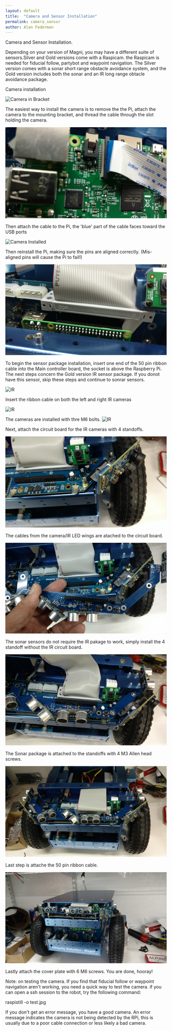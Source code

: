 ```yaml
---
layout: default
title:  "Camera and Sensor Installation"
permalink: camera_sensor
author: Alan Federman
---
```

Camera and Sensor Installation.

Depending on your version of Magni, you may have a different suite of sensors.Silver and Gold versions come with a Raspicam. the Raspicam is needed for fiducial follow, partybot and waypoint navigation. The Silver version comes with a sonar short 
range obstacle avoidance system, and the Gold version includes both the sonar and an IR long range obtacle avoidance package.

Camera installation

![Camera in Bracket](a1.jpg)

The easiest way to install the camera is to remove the the Pi, attach the camera to the mounting bracket, and thread the cable through the slot holding the camera.

![Camera Cable](a2.jpg)

Then attach the cable to the Pi, the 'blue' part of the cable faces toward the USB ports


 ![Camera Installed](a3.jpg)
 
 Then reinstall the Pi, making sure the pins are aligned correctly. (Mis-aligned pins will cause the Pi to fail!)


![IR ](a4.jpg)

To begin the sensor package installation, insert one end of the 50 pin ribbon cable into the Main controller board, the socket is above the Raspberry Pi. The next steps concern the Gold version IR sensor package.  If you donot have this sensor, skip these steps and continue to sonrar sensors.

![IR ](a5.jpg)

Insert the ribbon cable on both the left and right IR cameras

![IR ](a6.jpg)

The cameras are installed with thre M6 bolts.
![IR ](a7.jpg)

Next, attach the circuit board for the IR cameras with 4 standoffs.

![IR ](a8.jpg)

The cables from the camera/IR LED wings are atached to the circuit board.

![sonar ](a9.jpg)

The sonar sensors do not require the IR pakage to work, simply install the 4 standoff without the IR circuit board.

![sonar ](a10.jpg)

The Sonar package is attached to the standoffs with 4 M3 Allen head screws.

![sonar cable ](a11.jpg)

Last step is attache the 50 pin ribbon cable.

![Cover](a12.jpg)

Lastly attach the cover plate with 6 M6 screws.  You are done, hooray!

Note: on testing the camera.  If you find that fiducial follow or waypoint navigation aren't working, you need a quick way to test the camera.  if you can open a ssh session to the robot, try the following command:

raspistill -o test.jpg

If you don't get an error message, you have a good camera. An error message indicates the camera is not being detected by the RPi, this is usually due to a poor cable connection or less likely a bad camera.
